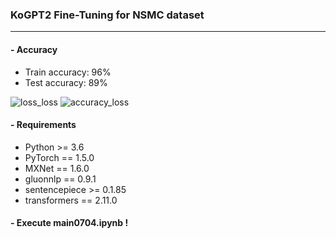 ### KoGPT2 Fine-Tuning for NSMC dataset
-----------------------------

#### - Accuracy

- Train accuracy: 96%
- Test accuracy: 89%

![loss_loss](https://user-images.githubusercontent.com/37296965/87218151-147f9f00-c38b-11ea-98ac-7d21deeaf3c6.jpeg)
![accuracy_loss](https://user-images.githubusercontent.com/37296965/87218152-16496280-c38b-11ea-8fb3-008c12f58859.jpeg)
#### - Requirements

- Python >= 3.6
- PyTorch == 1.5.0
- MXNet == 1.6.0
- gluonnlp == 0.9.1
- sentencepiece >= 0.1.85
- transformers == 2.11.0

#### - Execute main0704.ipynb !
